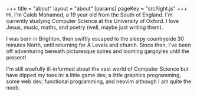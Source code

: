 +++
title = "about"
layout = "about"
[params]
    pageKey = "src/light.js"
+++
Hi, I'm Caleb Mohamed, a 19 year old from the South of England. I'm currently studying Computer Science at the
University of Oxford. I love Jesus, music, maths, and poetry (well, maybe just writing them).

I was born in Brighton, then swiftly escaped to the sleepy countryside 30 minutes North, until returning for A
Levels and church. Since then, I've been off adventuring beneath picturesque spires and looming gargoyles until the present!

I'm still woefully ill-informed about the vast world of Computer Science but have dipped my toes in: a little
game dev, a little graphics programming, some web dev, functional programming, and neovim although I am quite
the noob.
